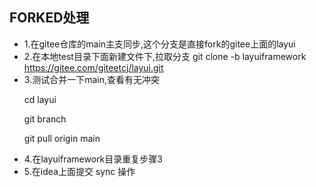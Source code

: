 ## FORKED处理

- 1.在gitee仓库的main主支同步,这个分支是直接fork的gitee上面的layui
- 2.在本地test目录下面新建文件下,拉取分支 git clone -b layuiframework https://gitee.com/giteetcj/layui.git
- 3.测试合并一下main,查看有无冲突
  <p>cd layui </p>
  <p>git branch </p>
  <p>git pull origin main </p>
- 4.在layuiframework目录重复步骤3
- 5.在idea上面提交 sync  操作
